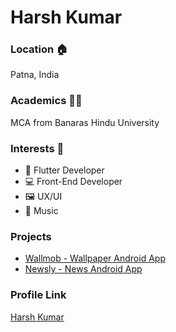 # Harsh Kumar

### Location 🏠

Patna, India

### Academics 👨‍🎓

MCA from Banaras Hindu University

### Interests 🚣

- 📱 Flutter Developer
- 💻 Front-End Developer
- 🖼️ UX/UI
- 🎵 Music

### Projects

- [Wallmob - Wallpaper Android App](https://play.google.com/store/apps/details?id=org.infotechcenter.wallmob)
- [Newsly - News Android App](https://play.google.com/store/apps/details?id=org.infotechcenter.newsly)

### Profile Link

[Harsh Kumar](https://github.com/hkmr)
